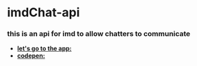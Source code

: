 # imdChat-api

### this is an api for imd to allow chatters to communicate
- **[let's go to the app:](https://deshi-imdchatapp.herokuapp.com/)**
- **[codepen:](https://codepen.io/r0808/pen/qBpNdGR)**
